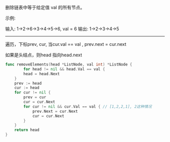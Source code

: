删除链表中等于给定值 val 的所有节点。

示例:

输入: 1->2->6->3->4->5->6, val = 6
输出: 1->2->3->4->5

---

遍历，下标prev, cur, 当cur.val == val , prev.next = cur.next

如果是头结点，则head 指向head.next

```go
func removeElements(head *ListNode, val int) *ListNode {
		for head != nil && head.Val == val {
		head = head.Next
	}
	prev := head
	cur := head
	for cur != nil {
		prev = cur
		cur = cur.Next
		for cur != nil && cur.Val == val { // [1,2,2,1], 2这种情况  
			prev.Next = cur.Next
			cur = cur.Next
		}
	}
	return head
}
```